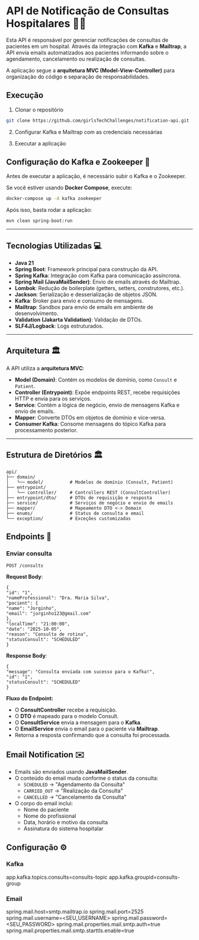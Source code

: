 # API de Notificação de Consultas Hospitalares 🔔🏥

Esta API é responsável por gerenciar notificações de consultas de pacientes em um hospital. Através da integração com **Kafka** e **Mailtrap**, a API envia emails automatizados aos pacientes informando sobre o agendamento, cancelamento ou realização de consultas.

A aplicação segue a **arquitetura MVC (Model-View-Controller)** para organização do código e separação de responsabilidades.

## Execução

1. Clonar o repositório 

```bash
git clone https://github.com/girlsTechChallenges/notification-api.git
```

2. Configurar Kafka e Mailtrap com as credenciais necessárias

3. Executar a aplicação

## Configuração do Kafka e Zookeeper 🎈

Antes de executar a aplicação, é necessário subir o Kafka e o Zookeeper.  

Se você estiver usando **Docker Compose**, execute:

```bash
docker-compose up -d kafka zookeeper
```

Após isso, basta rodar a aplicação: 

```bash
mvn clean spring-boot:run
```

---

## Tecnologias Utilizadas 💻

- **Java 21**
- **Spring Boot**: Framework principal para construção da API.
- **Spring Kafka**: Integração com Kafka para comunicação assíncrona.
- **Spring Mail (JavaMailSender)**: Envio de emails através do Mailtrap.
- **Lombok**: Redução de boilerplate (getters, setters, construtores, etc.).
- **Jackson**: Serialização e desserialização de objetos JSON.
- **Kafka**: Broker para envio e consumo de mensagens.
- **Mailtrap**: Sandbox para envio de emails em ambiente de desenvolvimento.
- **Validation (Jakarta Validation)**: Validação de DTOs.
- **SLF4J/Logback**: Logs estruturados.

---

## Arquitetura 🏛️

A API utiliza a **arquitetura MVC**:

- **Model (Domain)**: Contém os modelos de domínio, como `Consult` e `Patient`.
- **Controller (Entrypoint)**: Expõe endpoints REST, recebe requisições HTTP e envia para os serviços.
- **Service**: Contém a lógica de negócio, envio de mensagens Kafka e envio de emails.
- **Mapper**: Converte DTOs em objetos de domínio e vice-versa.
- **Consumer Kafka**: Consome mensagens do tópico Kafka para processamento posterior.

---

## Estrutura de Diretórios 🏛️

```
api/
├── domain/
│   └── model/          # Modelos de domínio (Consult, Patient)
├── entrypoint/
│   └── controller/     # Controllers REST (ConsultController)
├── entrypoint/dto/     # DTOs de requisição e resposta
├── service/            # Serviços de negócio e envio de emails
├── mapper/             # Mapeamento DTO <-> Domain
├── enums/              # Status de consulta e email
└── exception/          # Exceções customizadas

```

## Endpoints 🏁

### Enviar consulta 

```
POST /consults
```

**Request Body**:

```
{
"id": "1",
"nameProfessional": "Dra. Maria Silva",
"pacient": {
"name": "Jorginho",
"email": "jorginho123@gmail.com"
},
"localTime": "21:00:00",
"date": "2025-10-05",
"reason": "Consulta de rotina",
"statusConsult": "SCHEDULED"
}
```

**Response Body**:

```
{
"message": "Consulta enviada com sucesso para o Kafka!",
"id": "1",
"statusConsult": "SCHEDULED"
}
```
 
**Fluxo do Endpoint:**

- O **ConsultController** recebe a requisição.
- O **DTO** é mapeado para o modelo Consult.
- O **ConsultService** envia a mensagem para o **Kafka**.
- O **EmailService** envia o email para o paciente via **Mailtrap**.
- Retorna a resposta confirmando que a consulta foi processada.

## Email Notification ✉️

- Emails são enviados usando **JavaMailSender**.
- O conteúdo do email muda conforme o status da consulta:
    - `SCHEDULED` → "Agendamento da Consulta"
    - `CARRIED_OUT` → "Realização da Consulta"
    - `CANCELLED` → "Cancelamento da Consulta"
- O corpo do email inclui:
    - Nome do paciente
    - Nome do profissional
    - Data, horário e motivo da consulta
    - Assinatura do sistema hospitalar

## Configuração ⚙️

### Kafka
app.kafka.topics.consults=consults-topic
app.kafka.groupid=consults-group

### Email
spring.mail.host=smtp.mailtrap.io
spring.mail.port=2525
spring.mail.username=<SEU_USERNAME>
spring.mail.password=<SEU_PASSWORD>
spring.mail.properties.mail.smtp.auth=true
spring.mail.properties.mail.smtp.starttls.enable=true





